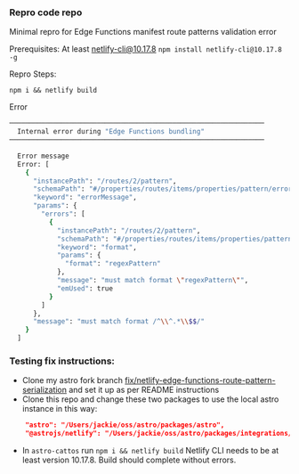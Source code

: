 ### Repro code repo

Minimal repro for Edge Functions manifest route patterns validation error

Prerequisites:
At least netlify-cli@10.17.8 `npm install netlify-cli@10.17.8 -g`

Repro Steps:

`npm i && netlify build`


Error

```sh
────────────────────────────────────────────────────────────────
  Internal error during "Edge Functions bundling"
────────────────────────────────────────────────────────────────

  Error message
  Error: [
    {
      "instancePath": "/routes/2/pattern",
      "schemaPath": "#/properties/routes/items/properties/pattern/errorMessage",
      "keyword": "errorMessage",
      "params": {
        "errors": [
          {
            "instancePath": "/routes/2/pattern",
            "schemaPath": "#/properties/routes/items/properties/pattern/format",
            "keyword": "format",
            "params": {
              "format": "regexPattern"
            },
            "message": "must match format \"regexPattern\"",
            "emUsed": true
          }
        ]
      },
      "message": "must match format /^\\^.*\\$$/"
    }
  ]

```


### Testing fix instructions:
* Clone my astro fork branch [fix/netlify-edge-functions-route-pattern-serialization](https://github.com/jackiewmacharia/astro/tree/fix/netlify-edge-functions-route-pattern-serialization) and set it up as per README instructions
* Clone this repo and change these two packages to use the local astro instance in this way:

```json
    "astro": "/Users/jackie/oss/astro/packages/astro",
    "@astrojs/netlify": "/Users/jackie/oss/astro/packages/integrations/netlify"
```
* In `astro-cattos` run `npm i && netlify build` Netlify CLI needs to be at least version 10.17.8. Build should complete without errors.
